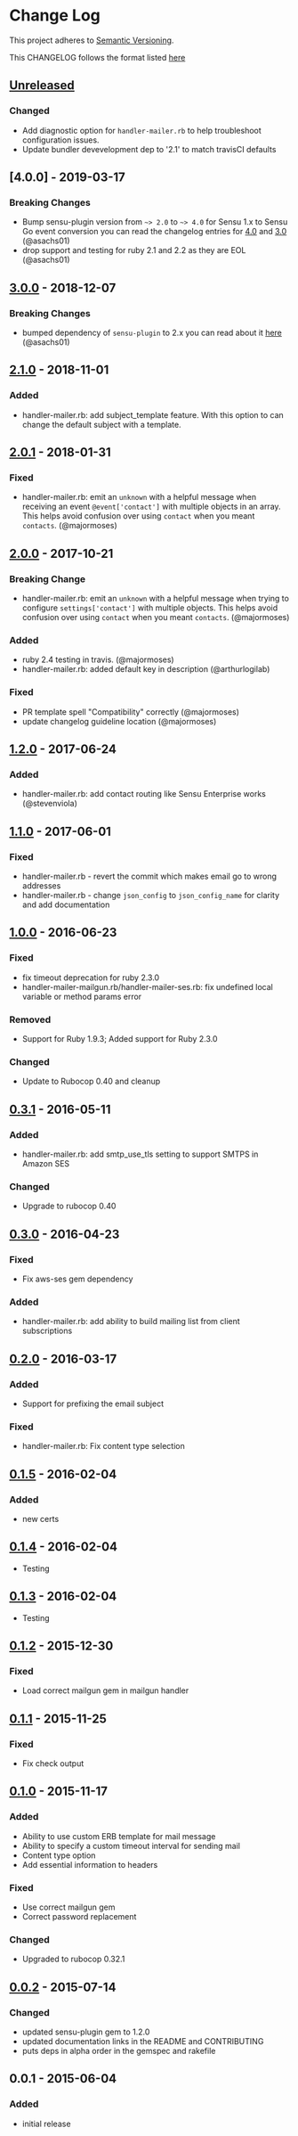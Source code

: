 # Change Log
This project adheres to [Semantic Versioning](http://semver.org/).

This CHANGELOG follows the format listed [here](https://github.com/sensu-plugins/community/blob/master/HOW_WE_CHANGELOG.md)

## [Unreleased]
### Changed
- Add diagnostic option for `handler-mailer.rb` to help troubleshoot configuration issues.
- Update bundler devevelopment dep to '2.1' to match travisCI defaults

## [4.0.0] - 2019-03-17
### Breaking Changes
- Bump sensu-plugin version from `~> 2.0` to `~> 4.0` for Sensu 1.x to Sensu Go event conversion you can read the changelog entries for [4.0](https://github.com/sensu-plugins/sensu-plugin/blob/master/CHANGELOG.md#400---2018-02-17) and [3.0](https://github.com/sensu-plugins/sensu-plugin/blob/master/CHANGELOG.md#300---2018-12-04) (@asachs01)
- drop support and testing for ruby 2.1 and 2.2 as they are EOL (@asachs01)

## [3.0.0] - 2018-12-07
### Breaking Changes
- bumped dependency of `sensu-plugin` to 2.x you can read about it [here](https://github.com/sensu-plugins/sensu-plugin/blob/master/CHANGELOG.md#v145---2017-03-07) (@asachs01)

## [2.1.0] - 2018-11-01
### Added
- handler-mailer.rb: add subject_template feature. With this option to can change the default subject with a template.

## [2.0.1] - 2018-01-31
### Fixed
- handler-mailer.rb: emit an `unknown` with a helpful message when receiving an event `@event['contact']` with multiple objects in an array. This helps avoid confusion over using `contact` when you meant `contacts`. (@majormoses)

## [2.0.0] - 2017-10-21
### Breaking Change
- handler-mailer.rb: emit an `unknown` with a helpful message when trying to configure `settings['contact']` with multiple objects. This helps avoid confusion over using `contact` when you meant `contacts`. (@majormoses)

### Added
- ruby 2.4 testing in travis. (@majormoses)
- handler-mailer.rb: added default key in description (@arthurlogilab)

### Fixed
- PR template spell "Compatibility" correctly (@majormoses)
- update changelog guideline location (@majormoses)

## [1.2.0] - 2017-06-24
### Added
- handler-mailer.rb: add contact routing like Sensu Enterprise works (@stevenviola)

## [1.1.0] - 2017-06-01
### Fixed
- handler-mailer.rb - revert the commit which makes email go to wrong addresses
- handler-mailer.rb - change `json_config` to `json_config_name` for clarity
  and add documentation

## [1.0.0] - 2016-06-23
### Fixed
- fix timeout deprecation for ruby 2.3.0
- handler-mailer-mailgun.rb/handler-mailer-ses.rb: fix undefined local variable or method params error

### Removed
- Support for Ruby 1.9.3; Added support for Ruby 2.3.0

### Changed
- Update to Rubocop 0.40 and cleanup

## [0.3.1] - 2016-05-11
### Added
- handler-mailer.rb: add smtp_use_tls setting to support SMTPS in Amazon SES

### Changed
- Upgrade to rubocop 0.40

## [0.3.0] - 2016-04-23
### Fixed
- Fix aws-ses gem dependency

### Added
- handler-mailer.rb: add ability to build mailing list from client subscriptions

## [0.2.0] - 2016-03-17
### Added
- Support for prefixing the email subject

### Fixed
- handler-mailer.rb: Fix content type selection

## [0.1.5] - 2016-02-04
### Added
- new certs

## [0.1.4] - 2016-02-04
- Testing

## [0.1.3] - 2016-02-04
- Testing

## [0.1.2] - 2015-12-30
### Fixed
- Load correct mailgun gem in mailgun handler

## [0.1.1] - 2015-11-25
### Fixed
- Fix check output

## [0.1.0] - 2015-11-17
### Added
- Ability to use custom ERB template for mail message
- Ability to specify a custom timeout interval for sending mail
- Content type option
- Add essential information to headers

### Fixed
- Use correct mailgun gem
- Correct password replacement

### Changed
- Upgraded to rubocop 0.32.1

## [0.0.2] - 2015-07-14
### Changed
- updated sensu-plugin gem to 1.2.0
- updated documentation links in the README and CONTRIBUTING
- puts deps in alpha order in the gemspec and rakefile

## 0.0.1 - 2015-06-04
### Added
- initial release

[Unreleased]: https://github.com/sensu-plugins/sensu-plugins-mailer/compare/3.0.0...HEAD
[3.0.0]: https://github.com/sensu-plugins/sensu-plugins-mailer/compare/2.1.0...3.0.0
[2.1.0]: https://github.com/sensu-plugins/sensu-plugins-mailer/compare/2.0.1...2.1.0
[2.0.1]: https://github.com/sensu-plugins/sensu-plugins-mailer/compare/2.0.0...2.0.1
[2.0.0]: https://github.com/sensu-plugins/sensu-plugins-mailer/compare/1.2.0...2.0.0
[1.2.0]: https://github.com/sensu-plugins/sensu-plugins-mailer/compare/1.1.0...1.2.0
[1.1.0]: https://github.com/sensu-plugins/sensu-plugins-mailer/compare/1.0.0...1.1.0
[1.0.0]: https://github.com/sensu-plugins/sensu-plugins-mailer/compare/0.3.1...1.0.0
[0.3.1]: https://github.com/sensu-plugins/sensu-plugins-mailer/compare/0.3.0...0.3.1
[0.3.0]: https://github.com/sensu-plugins/sensu-plugins-mailer/compare/0.2.0...0.3.0
[0.2.0]: https://github.com/sensu-plugins/sensu-plugins-mailer/compare/v0.1.5...0.2.0
[0.1.5]: https://github.com/sensu-plugins/sensu-plugins-mailer/compare/0.1.4...v0.1.5
[0.1.4]: https://github.com/sensu-plugins/sensu-plugins-mailer/compare/0.1.3...0.1.4
[0.1.3]: https://github.com/sensu-plugins/sensu-plugins-mailer/compare/0.1.2...0.1.3
[0.1.2]: https://github.com/sensu-plugins/sensu-plugins-mailer/compare/0.1.1...0.1.2
[0.1.1]: https://github.com/sensu-plugins/sensu-plugins-mailer/compare/0.1.0...0.1.1
[0.1.0]: https://github.com/sensu-plugins/sensu-plugins-mailer/compare/0.0.2...0.1.0
[0.0.2]: https://github.com/sensu-plugins/sensu-plugins-mailer/compare/0.0.1...0.0.2
